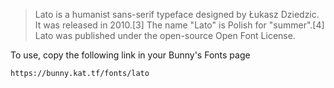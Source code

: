 > Lato is a humanist sans-serif typeface designed by Łukasz Dziedzic. It was released in 2010.[3] The name "Lato" is Polish for "summer".[4] Lato was published under the open-source Open Font License.

To use, copy the following link in your Bunny's Fonts page

```html
https://bunny.kat.tf/fonts/lato
```
